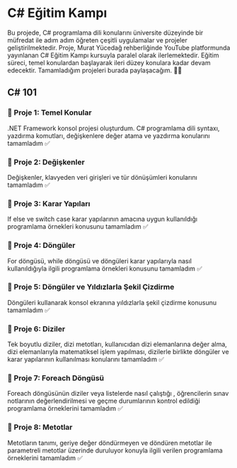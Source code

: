 #  C# Eğitim Kampı 
Bu projede, C# programlama dili konularını üniversite düzeyinde bir müfredat ile adım adım öğreten çeşitli uygulamalar ve projeler geliştirilmektedir.
Proje, Murat Yücedağ rehberliğinde YouTube platformunda yayınlanan C# Eğitim Kampı kursuyla paralel olarak ilerlemektedir. Eğitim süreci, temel konulardan başlayarak ileri düzey konulara kadar devam edecektir. Tamamladığım projeleri burada paylaşacağım. :running_woman:

## C# 101

### :round_pushpin: Proje 1: Temel Konular
.NET Framework konsol projesi oluşturdum. C# programlama dili syntaxı, yazdırma komutları, değişkenlere değer atama ve yazdırma konularını tamamladım :white_check_mark:

### :round_pushpin: Proje 2: Değişkenler 
Değişkenler, klavyeden veri girişleri ve tür dönüşümleri konularını tamamladım :white_check_mark:

### :round_pushpin: Proje 3: Karar Yapıları
If else ve switch case karar yapılarının amacına uygun kullanıldığı programlama örnekleri konusunu tamamladım :white_check_mark:

### :round_pushpin: Proje 4: Döngüler
For döngüsü, while döngüsü ve döngüleri karar yapılarıyla nasıl kullanıldığıyla ilgili programlama örnekleri konusunu tamamladım :white_check_mark:  

### :round_pushpin: Proje 5: Döngüler ve Yıldızlarla Şekil Çizdirme
Döngüleri kullanarak konsol ekranına yıldızlarla şekil çizdirme konusunu tamamladım :white_check_mark:

### :round_pushpin: Proje 6: Diziler 
Tek boyutlu diziler, dizi metotları, kullanıcıdan dizi elemanlarına değer alma, dizi elemanlarıyla matematiksel işlem yapılması, dizilerle birlikte 
döngüler ve karar yapılarının kullanılması konularını tamamladım :white_check_mark:

### :round_pushpin: Proje 7: Foreach Döngüsü
Foreach döngüsünün diziler veya listelerde nasıl çalıştığı , öğrencilerin sınav notlarının değerlendirilmesi ve geçme durumlarının kontrol edildiği  programlama örneklerini tamamladım :white_check_mark:

### :round_pushpin: Proje 8: Metotlar
Metotların tanımı, geriye değer döndürmeyen ve döndüren metotlar ile parametreli metotlar üzerinde duruluyor konuyla ilgili verilen programlama örneklerini tamamladım :white_check_mark:
